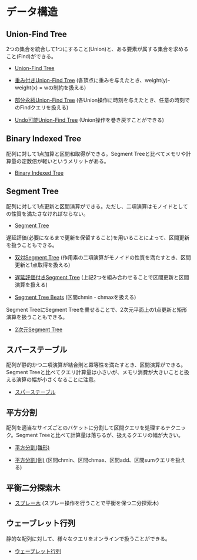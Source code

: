 # データ構造

## Union-Find Tree
2つの集合を統合して1つにすること(Union)と、ある要素が属する集合を求めること(Find)ができる。

- [Union-Find Tree](https://github.com/tokusakurai/Library/blob/main/Data-Structure/Union_Find_Tree.hpp)

- [重み付きUnion-Find Tree](https://github.com/tokusakurai/Library/blob/main/Data-Structure/Weighted_Union_Find_Tree.hpp) (各頂点に重みを与えたとき、weight(y)-weight(x) = wの制約を扱える)

- [部分永続Union-Find Tree](https://github.com/tokusakurai/Library/blob/main/Data-Structure/Partitially_Persistent_Union_Find_Tree.hpp) (各Union操作に時刻を与えたとき、任意の時刻でのFindクエリを扱える)

- [Undo可能Union-Find Tree](https://github.com/tokusakurai/Library/blob/main/Data-Structure/Undo_Union_Find_Tree.hpp) (Union操作を巻き戻すことができる)

## Binary Indexed Tree
配列に対して1点加算と区間和取得ができる。Segment Treeと比べてメモリや計算量の定数倍が軽いというメリットがある。

- [Binary Indexed Tree](https://github.com/tokusakurai/Library/blob/main/Data-Structure/Binary_Indexed_Tree.hpp)

## Segment Tree
配列に対して1点更新と区間演算ができる。ただし、二項演算はモノイドとしての性質を満たさなければならない。

- [Segment Tree](https://github.com/tokusakurai/Library/blob/main/Data-Structure/Segment_Tree.hpp)

遅延評価(必要になるまで更新を保留すること)を用いることによって、区間更新を扱うこともできる。

- [双対Segment Tree](https://github.com/tokusakurai/Library/blob/main/Data-Structure/Dual_Segment_Tree.hpp) (作用素の二項演算がモノイドの性質を満たすとき、区間更新と1点取得を扱える)

- [遅延評価付きSegment Tree](https://github.com/tokusakurai/Library/blob/main/Data-Structure/Lazy_Segment_Tree.hpp) (上記2つを組み合わせることで区間更新と区間演算を扱える)

- [Segment Tree Beats](https://github.com/tokusakurai/Library/blob/main/Data-Structure/Segment_Tree_Beats.hpp) (区間chmin・chmaxを扱える)

Segment TreeにSegment Treeを乗せることで、2次元平面上の1点更新と矩形演算を扱うこともできる。

- [2次元Segment Tree](https://github.com/tokusakurai/Library/blob/main/Data-Structure/Segment_Tree_2D.hpp)

## スパーステーブル
配列が静的かつ二項演算が結合則と冪等性を満たすとき、区間演算ができる。Segment Treeと比べてクエリ計算量は小さいが、メモリ消費が大きいことと扱える演算の幅が小さくなることに注意。

- [スパーステーブル](https://github.com/tokusakurai/Library/blob/main/Data-Structure/Sparse_Table.hpp)

## 平方分割
配列を適当なサイズごとのバケットに分割して区間クエリを処理するテクニック。Segment Treeと比べて計算量は落ちるが、扱えるクエリの幅が大きい。

- [平方分割(雛形)](https://github.com/tokusakurai/Library/blob/main/Data-Structure/Sqrt_Decomposition_Template.hpp)

- [平方分割(例)](https://github.com/tokusakurai/Library/blob/main/Data-Structure/Sqrt_Decomposition_Example.hpp) (区間chmin、区間chmax、区間add、区間sumクエリを扱える)

## 平衡二分探索木
- [スプレー木](https://github.com/tokusakurai/Library/blob/main/Data-Structure/Splay_Tree.hpp) (スプレー操作を行うことで平衡を保つ二分探索木)

## ウェーブレット行列
静的な配列に対して、様々なクエリをオンラインで扱うことができる。

- [ウェーブレット行列](https://github.com/tokusakurai/Library/blob/main/Data-Structure/Wavelet_Matrix.hpp)
